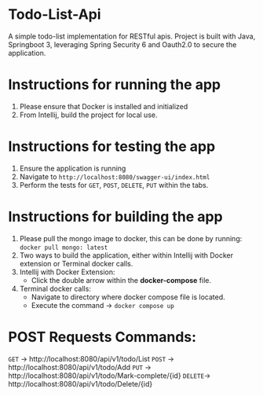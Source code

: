 # Todo-List-Api
 A simple todo-list implementation for RESTful apis. Project is built with Java, Springboot 3, leveraging Spring Security 6 and Oauth2.0 to secure the application.

# Instructions for running the app
1. Please ensure that Docker is installed and initialized
2. From Intellij, build the project for local use.

# Instructions for testing the app
1. Ensure the application is running
2. Navigate to `http://localhost:8080/swagger-ui/index.html`
3. Perform the tests for `GET`, `POST`, `DELETE`, `PUT` within the tabs.

# Instructions for building the app
1. Please pull the mongo image to docker, this can be done by running: `docker pull mongo: latest`
2. Two ways to build the application, either within Intellij with Docker extension or Terminal docker calls.
3. Intellij with Docker Extension:
    - Click the double arrow within the **docker-compose** file.
4. Terminal docker calls:
    - Navigate to directory where docker compose file is located.
    - Execute the command -> `docker compose up`

# POST Requests Commands:
`GET` 	-> http://localhost:8080/api/v1/todo/List
`POST`	-> http://localhost:8080/api/v1/todo/Add
`PUT`	-> http://localhost:8080/api/v1/todo/Mark-complete/{id}
`DELETE`-> http://localhost:8080/api/v1/todo/Delete/{id}